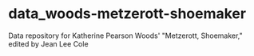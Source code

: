 # data_woods-metzerott-shoemaker
Data repository for Katherine Pearson Woods' "Metzerott, Shoemaker," edited by Jean Lee Cole
